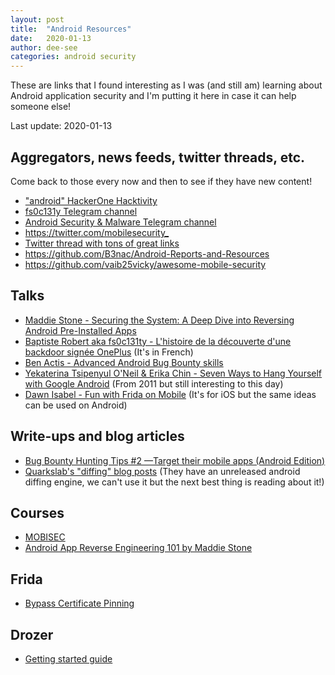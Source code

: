 ```yaml
---
layout: post
title:  "Android Resources"
date:   2020-01-13
author: dee-see
categories: android security
---
```


These are links that I found interesting as I was (and still am) learning about Android application security and I'm putting it here in case it can help someone else!

Last update: 2020-01-13

## Aggregators, news feeds, twitter threads, etc.

Come back to those every now and then to see if they have new content!

- ["android" HackerOne Hacktivity](https://hackerone.com/hacktivity?querystring=android&filter=type:public&order_direction=DESC&order_field=latest_disclosable_activity_at)
- [fs0c131y Telegram channel](https://t.me/s/fs0c131yOfficialChannel)
- [Android Security & Malware Telegram channel](https://t.me/s/androidMalware)
- <https://twitter.com/mobilesecurity_>
- [Twitter thread with tons of great links](https://twitter.com/fs0c131y/status/1129680329994907648)
- <https://github.com/B3nac/Android-Reports-and-Resources>
- <https://github.com/vaib25vicky/awesome-mobile-security>

## Talks

- [Maddie Stone - Securing the System: A Deep Dive into Reversing Android Pre-Installed Apps](https://www.youtube.com/watch?v=U6qTcpCfuFc)
- [Baptiste Robert aka fs0c131ty - L'histoire de la découverte d'une backdoor signée OnePlus](https://www.youtube.com/watch?v=XyczLWRnD8M) (It's in French)
- [Ben Actis - Advanced Android Bug Bounty skills](https://www.youtube.com/watch?v=OLgmPxTHLuY)
- [Yekaterina Tsipenyul O'Neil & Erika Chin - Seven Ways to Hang Yourself with Google Android](https://www.youtube.com/watch?v=-1xAr_tHMKA) (From 2011 but still interesting to this day)
- [Dawn Isabel - Fun with Frida on Mobile](https://www.youtube.com/watch?v=dqA38-1UMxI) (It's for iOS but the same ideas can be used on Android)

## Write-ups and blog articles

- [Bug Bounty Hunting Tips #2 —Target their mobile apps (Android Edition)](https://medium.com/bugbountyhunting/bug-bounty-hunting-tips-2-target-their-mobile-apps-android-edition-f88a9f383fcc)
- [Quarkslab's "diffing" blog posts](https://blog.quarkslab.com/tag/diffing.html) (They have an unreleased android diffing engine, we can't use it but the next best thing is reading about it!)

## Courses

- [MOBISEC](https://mobisec.reyammer.io/)
- [Android App Reverse Engineering 101 by Maddie Stone](https://maddiestone.github.io/AndroidAppRE/)

## Frida

- [Bypass Certificate Pinning](https://blog.jamie.holdings/2019/01/19/advanced-certificate-bypassing-in-android-with-frida/)

## Drozer

- [Getting started guide](https://securitygrind.com/using-the-drozer-framework-for-android-pentesting/)

